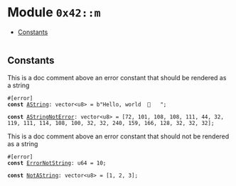 
<a name="0x42_m"></a>

# Module `0x42::m`



-  [Constants](#@Constants_0)


<pre><code></code></pre>



<a name="@Constants_0"></a>

## Constants


<a name="0x42_m_AString"></a>

This is a doc comment above an error constant that should be rendered as a string


<pre><code>#[error]
<b>const</b> <a href="const_string_test.md#0x42_m_AString">AString</a>: vector&lt;u8&gt; = b"Hello, world  🦀   ";
</code></pre>



<a name="0x42_m_AStringNotError"></a>



<pre><code><b>const</b> <a href="const_string_test.md#0x42_m_AStringNotError">AStringNotError</a>: vector&lt;u8&gt; = [72, 101, 108, 108, 111, 44, 32, 119, 111, 114, 108, 100, 32, 32, 240, 159, 166, 128, 32, 32, 32];
</code></pre>



<a name="0x42_m_ErrorNotString"></a>

This is a doc comment above an error constant that should not be rendered as a string


<pre><code>#[error]
<b>const</b> <a href="const_string_test.md#0x42_m_ErrorNotString">ErrorNotString</a>: u64 = 10;
</code></pre>



<a name="0x42_m_NotAString"></a>



<pre><code><b>const</b> <a href="const_string_test.md#0x42_m_NotAString">NotAString</a>: vector&lt;u8&gt; = [1, 2, 3];
</code></pre>
